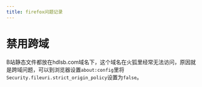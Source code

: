 ```yaml
---
title: firefox问题记录
---
```


# 禁用跨域

B站静态文件都放在hdlsb.com域名下，这个域名在火狐里经常无法访问，原因就是跨域问题，可以到浏览器设置`about:config`里将`Security.fileuri.strict_origin_policy`设置为`false`。
